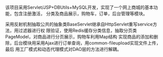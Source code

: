 该项目采用Servlet/JSP+DBUtils+MySQL开发，实现了一个网上商城的基本功能，包含注册激活，
分类及商品展示，购物车，订单，后台管理等模块。

采用反射机制抽取公共的抽象类BaseServlet继承自HttpServlet重写service方法，用过滤器进行权
限验证，使用Redis缓存分类信息，抽取分页类PageModel，对商品进行分页展示，购物车利用Map结构
实现商品的添加和删除，后台模块用采用Ajax进行订单查询，用common-fileupload实现文件上传，最后
用工厂模式和动态代理模式对DAO层的方法进行解耦。

